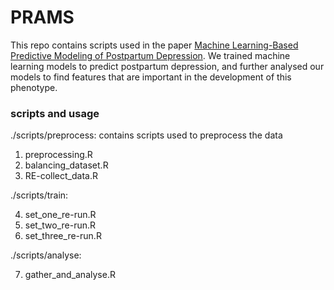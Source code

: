 # PRAMS

This repo contains scripts used in the paper [Machine Learning-Based Predictive Modeling of Postpartum Depression](https://www.mdpi.com/2077-0383/9/9/2899). We trained machine learning models to predict postpartum depression, and further analysed our models to find features that are important in the development of this phenotype. 

### scripts and usage
./scripts/preprocess: contains scripts used to preprocess the data

1. preprocessing.R
2. balancing_dataset.R
3. RE-collect_data.R

./scripts/train:

4. set_one_re-run.R        
5. set_two_re-run.R
6. set_three_re-run.R      

./scripts/analyse:

7. gather_and_analyse.R